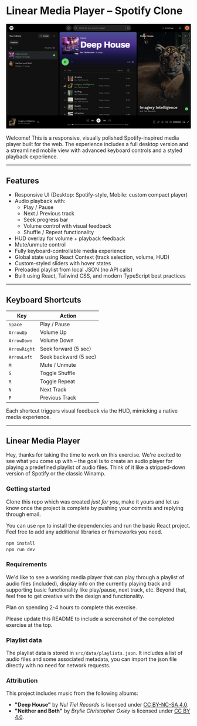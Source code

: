 # Linear Media Player – Spotify Clone

![Screenshot of completed project](image.png)

Welcome! This is a responsive, visually polished Spotify-inspired media player built for the web. The experience includes a full desktop version and a streamlined mobile view with advanced keyboard controls and a styled playback experience.

---

## Features

- Responsive UI (Desktop: Spotify-style, Mobile: custom compact player)
- Audio playback with:
  - Play / Pause
  - Next / Previous track
  - Seek progress bar
  - Volume control with visual feedback
  - Shuffle / Repeat functionality
- HUD overlay for volume + playback feedback
- Mute/unmute control
- Fully keyboard-controllable media experience
- Global state using React Context (track selection, volume, HUD)
- Custom-styled sliders with hover states
- Preloaded playlist from local JSON (no API calls)
- Built using React, Tailwind CSS, and modern TypeScript best practices

---

## Keyboard Shortcuts

| Key          | Action                |
| ------------ | --------------------- |
| `Space`      | Play / Pause          |
| `ArrowUp`    | Volume Up             |
| `ArrowDown`  | Volume Down           |
| `ArrowRight` | Seek forward (5 sec)  |
| `ArrowLeft`  | Seek backward (5 sec) |
| `M`          | Mute / Unmute         |
| `S`          | Toggle Shuffle        |
| `R`          | Toggle Repeat         |
| `N`          | Next Track            |
| `P`          | Previous Track        |

Each shortcut triggers visual feedback via the HUD, mimicking a native media experience.

---

## Linear Media Player

Hey, thanks for taking the time to work on this exercise. We're excited to see what you come up with –
the goal is to create an audio player for playing a predefined playlist of audio files. Think of it
like a stripped-down version of Spotify or the classic Winamp.

### Getting started

Clone this repo which was created _just for you_, make it yours and let us know once the project is complete by pushing
your commits and replying through email.

You can use `npm` to install the dependencies and run the basic React project. Feel free to add any additional libraries
or frameworks you need.

```bash
npm install
npm run dev
```

### Requirements

We'd like to see a working media player that can play through a playlist of audio files (included), display info on the
currently playing track and supporting basic functionality like play/pause, next track, etc. Beyond that, feel free to get
creative with the design and functionality.

Plan on spending 2-4 hours to complete this exercise.

Please update this README to include a screenshot of the completed exercise at the top.

### Playlist data

The playlist data is stored in `src/data/playlists.json`. It includes a list of audio files and some associated metadata,
you can import the json file directly with no need for network requests.

### Attribution

This project includes music from the following albums:

- **"Deep House"** by _Nul Tiel Records_ is licensed under [CC BY-NC-SA 4.0](https://creativecommons.org/licenses/by-nc-sa/4.0/).
- **"Neither and Both"** by _Brylie Christopher Oxley_ is licensed under [CC BY 4.0](https://creativecommons.org/licenses/by/4.0/).
